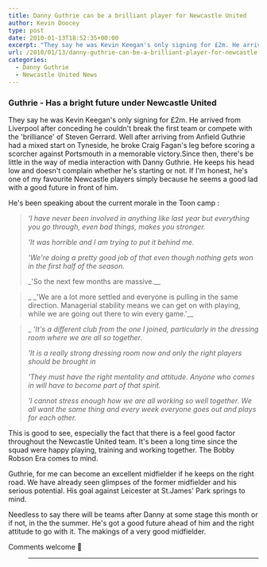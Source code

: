 ```yaml
---
title: Danny Guthrie can be a brilliant player for Newcastle United
author: Kevin Doocey
type: post
date: 2010-01-13T18:52:35+00:00
excerpt: "They say he was Kevin Keegan's only signing for £2m. He arrived from Liverpool after.."
url: /2010/01/13/danny-guthrie-can-be-a-brilliant-player-for-newcastle-united/
categories:
  - Danny Guthrie
  - Newcastle United News
---
```


### Guthrie - Has a bright future under Newcastle United

They say he was Kevin Keegan's only signing for £2m. He arrived from Liverpool after conceding he couldn't break the first team or compete with the 'brilliance' of Steven Gerrard. Well after arriving from Anfield Guthrie had a mixed start on Tyneside, he broke Craig Fagan's leg before scoring a scorcher against Portsmouth in a memorable victory.Since then, there's be little in the way of media interaction with Danny Guthrie. He keeps his head low and doesn't complain whether he's starting or not. If I'm honest, he's one of my favourite Newcastle players simply because he seems a good lad with a good future in front of him.

He's been speaking about the current morale in the Toon camp :

> _'I have never been involved in anything like last year but everything you go through, even bad things, makes you stronger._
>
> _'It was horrible and I am trying to put it behind me._
>
> _'We're doing a pretty good job of that even though nothing gets won in the first half of the season._
>
> \_'So the next few months are massive.\_\_

> \_ \_'We are a lot more settled and everyone is pulling in the same direction. Managerial stability means we can get on with playing, while we are going out there to win every game.'\_\_

> \_ _'It's a different club from the one I joined, particularly in the dressing room where we are all so together._
>
> _'It is a really strong dressing room now and only the right players should be brought in_
>
> _'They must have the right mentality and attitude. Anyone who comes in will have to become part of that spirit._
>
> _'I cannot stress enough how we are all working so well together. We all want the same thing and every week everyone goes out and plays for each other._

This is good to see, especially the fact that there is a feel good factor throughout the Newcastle United team. It's been a long time since the squad were happy playing, training and working together. The Bobby Robson Era comes to mind.

Guthrie, for me can become an excellent midfielder if he keeps on the right road. We have already seen glimpses of the former midfielder and his serious potential. His goal against Leicester at St.James' Park springs to mind.

Needless to say there will be teams after Danny at some stage this month or if not, in the the summer. He's got a good future ahead of him and the right attitude to go with it. The makings of a very good midfielder.

Comments welcome 🙂

> ---
